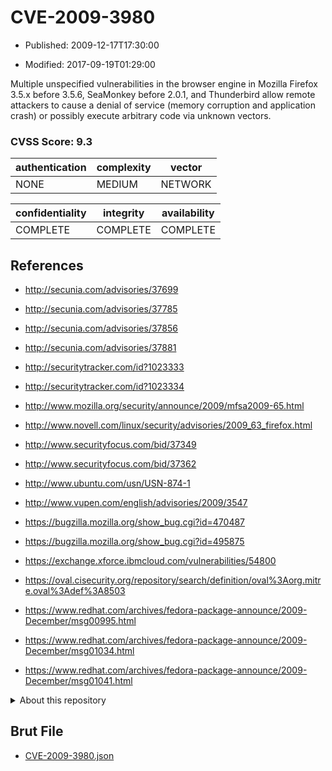 # CVE-2009-3980

- Published: 2009-12-17T17:30:00

- Modified: 2017-09-19T01:29:00

Multiple unspecified vulnerabilities in the browser engine in Mozilla Firefox 3.5.x before 3.5.6, SeaMonkey before 2.0.1, and Thunderbird allow remote attackers to cause a denial of service (memory corruption and application crash) or possibly execute arbitrary code via unknown vectors.

### CVSS Score: **9.3**

| authentication | complexity | vector |
| --- | --- | --- |
| NONE | MEDIUM | NETWORK |

| confidentiality | integrity | availability |
| --- | --- | --- |
| COMPLETE | COMPLETE | COMPLETE |

## References

* http://secunia.com/advisories/37699

* http://secunia.com/advisories/37785

* http://secunia.com/advisories/37856

* http://secunia.com/advisories/37881

* http://securitytracker.com/id?1023333

* http://securitytracker.com/id?1023334

* http://www.mozilla.org/security/announce/2009/mfsa2009-65.html

* http://www.novell.com/linux/security/advisories/2009_63_firefox.html

* http://www.securityfocus.com/bid/37349

* http://www.securityfocus.com/bid/37362

* http://www.ubuntu.com/usn/USN-874-1

* http://www.vupen.com/english/advisories/2009/3547

* https://bugzilla.mozilla.org/show_bug.cgi?id=470487

* https://bugzilla.mozilla.org/show_bug.cgi?id=495875

* https://exchange.xforce.ibmcloud.com/vulnerabilities/54800

* https://oval.cisecurity.org/repository/search/definition/oval%3Aorg.mitre.oval%3Adef%3A8503

* https://www.redhat.com/archives/fedora-package-announce/2009-December/msg00995.html

* https://www.redhat.com/archives/fedora-package-announce/2009-December/msg01034.html

* https://www.redhat.com/archives/fedora-package-announce/2009-December/msg01041.html

<details>
<summary>About this repository</summary> 

  This repository is part of the project [Live Hack CVE](https://github.com/Live-Hack-CVE). Main website can be found [www.live-hack.org](https://www.live-hack.org) 
  
  Made by [Sn0wAlice](https://github.com/Sn0wAlice) for the people that care about security and need to have a feed of the latest CVEs. Hope you enjoy it, don't forget to star the repo and follow me on [Twitter](https://twitter.com/Sn0wAlice) and [Github](https://github.com/Sn0wAlice). And that is my [personnal website](https://www.alice-snow.me/)

  - [Home Page](https://github.com/Live-Hack-CVE)
  - [Framework](https://github.com/Live-Hack-CVE/cve-framework)
  - [CVE database](https://github.com/Live-Hack-CVE/full_database)
  - [Changelog](https://github.com/Live-Hack-CVE/Changelog)
</details>

## Brut File

* [CVE-2009-3980.json](https://raw.githubusercontent.com/Live-Hack-CVE/full_database/main/cves/2009/CVE-2009-3980.json)

